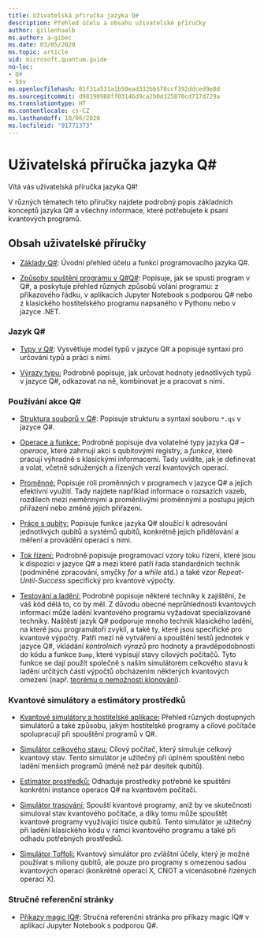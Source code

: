 ```yaml
---
title: Uživatelská příručka jazyka Q#
description: Přehled účelu a obsahu uživatelské příručky
author: gillenhaalb
ms.author: a-gibec
ms.date: 03/05/2020
ms.topic: article
uid: microsoft.quantum.guide
no-loc:
- Q#
- $$v
ms.openlocfilehash: 81f31a531a1b50ead332bb578ccf392ddced9e8d
ms.sourcegitcommit: d98190988ff03146d9ca2b0d325870cd717d729a
ms.translationtype: HT
ms.contentlocale: cs-CZ
ms.lasthandoff: 10/06/2020
ms.locfileid: "91771373"
---
```

# <a name="the-no-locq-user-guide"></a>Uživatelská příručka jazyka Q#

Vítá vás uživatelská příručka jazyka Q#! 

V různých tématech této příručky najdete podrobný popis základních konceptů jazyka Q# a všechny informace, které potřebujete k psaní kvantových programů.

## <a name="user-guide-contents"></a>Obsah uživatelské příručky

- [Základy Q#](xref:microsoft.quantum.guide.basics): Úvodní přehled účelu a funkcí programovacího jazyka Q#. 

- [Způsoby spuštění programu v Q#Q#](xref:microsoft.quantum.guide.host-programs): Popisuje, jak se spustí program v Q#, a poskytuje přehled různých způsobů volání programu: z příkazového řádku, v aplikacích Jupyter Notebook s podporou Q# nebo z klasického hostitelského programu napsaného v Pythonu nebo v jazyce .NET.

### <a name="no-locq-language"></a>Jazyk Q#

- [Typy v Q#](xref:microsoft.quantum.guide.types): Vysvětluje model typů v jazyce Q# a popisuje syntaxi pro určování typů a práci s nimi.

- [Výrazy typu:](xref:microsoft.quantum.guide.expressions) Podrobně popisuje, jak určovat hodnoty jednotlivých typů v jazyce Q#, odkazovat na ně, kombinovat je a pracovat s nimi. 

### <a name="using-no-locq"></a>Používání akce Q#

- [Struktura souborů v Q#](xref:microsoft.quantum.guide.filestructure): Popisuje strukturu a syntaxi souboru `*.qs` v jazyce Q#.

- [Operace a funkce:](xref:microsoft.quantum.guide.operationsfunctions) Podrobně popisuje dva volatelné typy jazyka Q# – *operace*, které zahrnují akci s qubitovými registry, a *funkce*, které pracují výhradně s klasickými informacemi. 
    Tady uvidíte, jak je definovat a volat, včetně sdružených a řízených verzí kvantových operací.

- [Proměnné:](xref:microsoft.quantum.guide.variables) Popisuje roli proměnných v programech v jazyce Q# a jejich efektivní využití. 
    Tady najdete například informace o rozsazích vazeb, rozdílech mezi neměnnými a proměnlivými proměnnými a postupu jejich přiřazení nebo změně jejich přiřazení.

- [Práce s qubity:](xref:microsoft.quantum.guide.qubits) Popisuje funkce jazyka Q# sloužící k adresování jednotlivých qubitů a systémů qubitů, konkrétně jejich přidělování a měření a provádění operací s nimi. 

- [Tok řízení:](xref:microsoft.quantum.guide.controlflow) Podrobně popisuje programovací vzory toku řízení, které jsou k dispozici v jazyce Q# a mezi které patří řada standardních technik (podmíněné zpracování, smyčky *for* a *while* atd.) a také vzor *Repeat-Until-Success* specifický pro kvantové výpočty.

- [Testování a ladění:](xref:microsoft.quantum.guide.testingdebugging) Podrobně popisuje některé techniky k zajištění, že váš kód dělá to, co by měl. 
    Z důvodu obecné neprůhlednosti kvantových informací může ladění kvantového programu vyžadovat specializované techniky. 
    Naštěstí jazyk Q# podporuje mnoho technik klasického ladění, na které jsou programátoři zvyklí, a také ty, které jsou specifické pro kvantové výpočty. Patří mezi ně vytváření a spouštění testů jednotek v jazyce Q#, vkládání *kontrolních výrazů* pro hodnoty a pravděpodobnosti do kódu a funkce `Dump`, které vypisují stavy cílových počítačů. 
    Tyto funkce se dají použít společně s naším simulátorem celkového stavu k ladění určitých částí výpočtů obcházením některých kvantových omezení (např. [teorému o nemožnosti klonování](xref:microsoft.quantum.concepts.pauli)).

### <a name="quantum-simulators-and-resource-estimators"></a>Kvantové simulátory a estimátory prostředků

- [Kvantové simulátory a hostitelské aplikace:](xref:microsoft.quantum.machines) Přehled různých dostupných simulátorů a také způsobu, jakým hostitelské programy a cílové počítače spolupracují při spouštění programů v Q#.

- [Simulátor celkového stavu:](xref:microsoft.quantum.machines.full-state-simulator) Cílový počítač, který simuluje celkový kvantový stav. Tento simulátor je užitečný při úplném spouštění nebo ladění menších programů (méně než pár desítek qubitů).

- [Estimátor prostředků:](xref:microsoft.quantum.machines.resources-estimator) Odhaduje prostředky potřebné ke spuštění konkrétní instance operace Q# na kvantovém počítači.

- [Simulátor trasování:](xref:microsoft.quantum.machines.qc-trace-simulator.intro) Spouští kvantové programy, aniž by ve skutečnosti simuloval stav kvantového počítače, a díky tomu může spouštět kvantové programy využívající tisíce qubitů. Tento simulátor je užitečný při ladění klasického kódu v rámci kvantového programu a také při odhadu potřebných prostředků.

- [Simulátor Toffoli:](xref:microsoft.quantum.machines.toffoli-simulator) Kvantový simulátor pro zvláštní účely, který je možné používat s miliony qubitů, ale pouze pro programy s omezenou sadou kvantových operací (konkrétně operací X, CNOT a vícenásobně řízených operací X).

### <a name="quick-reference-pages"></a>Stručné referenční stránky

- [Příkazy magic IQ#](xref:microsoft.quantum.guide.quickref.iqsharp): Stručná referenční stránka pro příkazy magic IQ# v aplikací Jupyter Notebook s podporou Q#.
